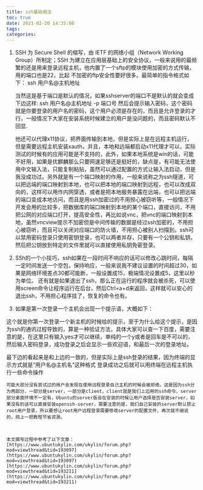 ```yaml
---
title: ssh基础用法
toc: true
date: 2021-02-20 14:35:08
tags:
categories:
---
```

1. SSH 为 Secure Shell 的缩写，由 IETF 的网络小组（Network Working Group）所制定；SSH 为建立在应用层基础上的安全协议，一般来说用的最频繁的还是用来登录远程主机，他内置了一个sftp的模块使用加密的方式传输，用的端口也是22，比起  不加密的ftp安全性要好很多。最简单的指令格式如下：
    ssh   用户名@主机地址

    当然这是基于端口是默认的情况，如果sshserver的端口不是默认的就会变成下边这样:
    ssh      用户名@主机地址   -p      端口号
    然后会提示输入密码，这个密码就是你要登录的用户名的密码，这个用户必须是存在的，而且是允许登录的才行，一般情况下大家在安装系统时候建立的用户是没问题的，而且密码默认不回显.

    他还可以代理x11协议，把界面传输到本地，但是实际上是在远程主机运行，但是需要远程主机安装xauth，并且，本地和远端都启动x11代理才可以，实际测试的时候有的应用可能是不支持的，此外，如果本地系统是win的话，可能不好用，如果是优麒麟那么只要网速足够还是挺好的，缺点是，有可能无法使用中文输入法，只能复制粘贴，虽然可以通过配置的方式让输入法启动，但是我没成功过。另外就是有一个端口映射的作用，一般来说称之为ssh隧道，可以把远端的端口映射到本地，也可以把本地的端口映射到远程，也可以改成双向的，这样可以用作内网穿透，或者是把本地服务暴露在远端，也可以把远端的端口变成本地访问，而且是用ssh加密过的不用担心被窃听等，一般情况下开发会用的比较多，把数据库的端口映射到本地的某个端口，直接访问，不用把公网的对应端口打开，提高安全性，再比如说vnc，把vnc的端口映射到本地，虽然vncview提示不加密但是中间传输的数据是经过ssh加密的，不用担心被窃听，而且可以关闭对应端口的防火墙，不用担心被别人扫描到。ssh可以禁用密码登录只使用密钥登录，也可以两者并存，只要有一个公钥和私钥，然后把公钥放到特定的文件里就可以直接使用私钥免密登录。

2. SSh的一个小技巧，ssh如果在一段时间不响应的话可以修改心跳时间，每隔一定时间发送一个空包，保持响应，一般来说我不建议设置的时间超过30，如果是网络环境差点30都可能断，一般设置成15，极端情况设置成5，这里以秒为单位。
    还有就是如果退出了ssh，那么正在运行的程序就会被杀死，可以使用screen命令让程序运行在后台，然后Ctrl+a+d来返回，这样就可以安心的退出ssh，不用担心程序挂了，恢复的命令也有。
    
3. 如果是第一次登录一个主机会出现一个提示语，大概如下：

这个就是你第一次登录一个新主机的时候给的提示，至于为什么给这个提示，是因为ssh的通讯过程导致的，算是一种验证方法，具体大家可以查一下百度，需要注意的是，在这里只有输入yes才可以继续，单纯的一个y或者是回车是不可以的，
然后输入密码登录，成功登录之后会显示一些欢迎语，和最后一次的登录地址。

最下边的看起来是和上边的一致的，但是实际上是ssh登录的结果，因为终端的显示方式就是“用户名@主机名”这种格式
登录成功之后就可以用终端在远程主机执行一些命令操作
~~~~~~~~~~~~~~~~~~~~~~~~~~~~~~~华丽的分割线~~~~~~~~~~~~~~~~~~~~~~~~~~~~~~~~~~~~
可能大部分没有尝试过的用户会发现在使用远程登录自己主机的时候会被拒绝，这是因为ssh分为两部分，一部分是server，一部分是client，client就是我们上边用的ssh命令，server部分桌面环境不一定有，Ubuntu的server版会在安装的时候让用户选择是否安装server，如果没有的话可以直接安装openssh-server，需要注意的是，我们自己安装的server默认禁止root用户登录，所以要想让root用户远程登录需要修改server的配置文件，再次就不细说的，网上一把教程节省资源。



本文撰写过程中参考了以下文章：
[https://www.ubuntukylin.com/ukylin/forum.php?mod=viewthread&tid=193097](https://www.ubuntukylin.com/ukylin/forum.php?mod=viewthread&tid=193097)
[https://www.ubuntukylin.com/ukylin/forum.php?mod=viewthread&tid=193211](https://www.ubuntukylin.com/ukylin/forum.php?mod=viewthread&tid=193211)





